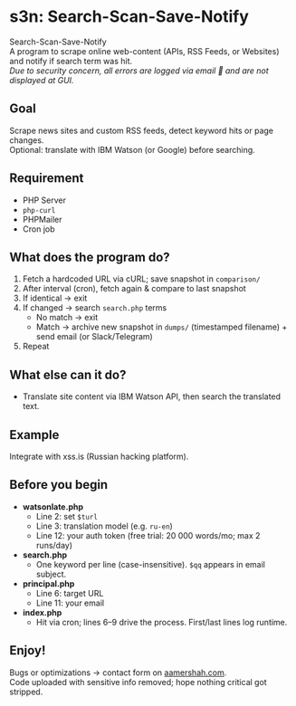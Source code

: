 # s3n: Search-Scan-Save-Notify

Search-Scan-Save-Notify  
A program to scrape online web-content (APIs, RSS Feeds, or Websites) and notify if search term was hit.  
*Due to security concern, all errors are logged via email 📧 and are not displayed at GUI.*

## Goal
Scrape news sites and custom RSS feeds, detect keyword hits or page changes.  
Optional: translate with IBM Watson (or Google) before searching.

## Requirement
- PHP Server  
- `php-curl`  
- PHPMailer  
- Cron job

## What does the program do?
1. Fetch a hardcoded URL via cURL; save snapshot in `comparison/`
2. After interval (cron), fetch again & compare to last snapshot
3. If identical → exit
4. If changed → search `search.php` terms
   - No match → exit  
   - Match → archive new snapshot in `dumps/` (timestamped filename) + send email (or Slack/Telegram)  
5. Repeat

## What else can it do?
- Translate site content via IBM Watson API, then search the translated text.

## Example
Integrate with xss.is (Russian hacking platform).

## Before you begin
- **watsonlate.php**  
  - Line 2: set `$turl`  
  - Line 3: translation model (e.g. `ru-en`)  
  - Line 12: your auth token (free trial: 20 000 words/mo; max 2 runs/day)
- **search.php**  
  - One keyword per line (case-insensitive). `$qq` appears in email subject.
- **principal.php**  
  - Line 6: target URL  
  - Line 11: your email
- **index.php**  
  - Hit via cron; lines 6–9 drive the process. First/last lines log runtime.

## Enjoy!
Bugs or optimizations → contact form on [aamershah.com](mailto:aamer@pm.me).  
Code uploaded with sensitive info removed; hope nothing critical got stripped.  
